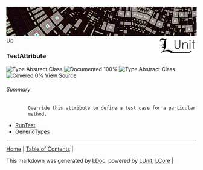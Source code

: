 ![](../Content/LUnit-banner-small.png "")
[<img align="right" src="../Content/LUnit-logo-small.png">](../../README.md)
[Up](../LUnit.md)
### TestAttribute
![Type Abstract Class](http://b.repl.ca/v1/Type-Abstract%20Class-lightgrey.png "") ![Documented 100%](http://b.repl.ca/v1/Documented-100%25-brightgreen.png "")
![Type Abstract Class](http://b.repl.ca/v1/Type-Abstract%20Class-lightgrey.png "") ![Covered 0%](http://b.repl.ca/v1/Covered-0%25-red.png "")
[View Source](../Attributes/TestAttribute.cs)
###### Summary

            Override this attribute to define a test case for a particular
            method.
            
 - [RunTest](TestAttribute_RunTest.md)
 - [GenericTypes](TestAttribute_GenericTypes.md)
---

[Home](../../README.md) | [Table of Contents](../../TableOfContents.md) | 


This markdown was generated by [LDoc](https://github.com/CodeSingularity/LDoc), powered by [LUnit](https://github.com/CodeSingularity/LUnit), [LCore](https://github.com/CodeSingularity/LCore) | 

